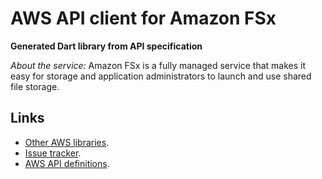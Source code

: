 # AWS API client for Amazon FSx

**Generated Dart library from API specification**

*About the service:*
Amazon FSx is a fully managed service that makes it easy for storage and
application administrators to launch and use shared file storage.

## Links

- [Other AWS libraries](https://github.com/agilord/aws_client/tree/master/generated).
- [Issue tracker](https://github.com/agilord/aws_client/issues).
- [AWS API definitions](https://github.com/aws/aws-sdk-js/tree/master/apis).

